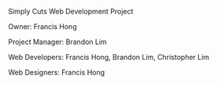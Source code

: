 Simply Cuts Web Development Project

Owner: Francis Hong

Project Manager: Brandon Lim

Web Developers: Francis Hong, Brandon Lim, Christopher Lim

Web Designers: Francis Hong
